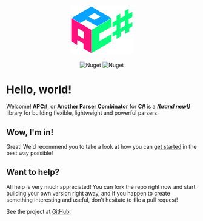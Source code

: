 <div align="center">
 <img src="images/logo.png" width="33%"/><br><br>
 <img alt="Nuget" src="https://img.shields.io/nuget/v/APCSharp">
 <img alt="Nuget" src="https://img.shields.io/nuget/dt/APCSharp">
</div>

# Hello, world!

Welcome! **APC#**, or **Another Parser Combinator** for **C#** is a  ***(brand new!)***  library for building flexible, lightweight and powerful parsers.



## Wow, I'm in!

Great! We'd recommend you to take a look at how you can [get started](articles/getting_started.html) in the best way possible!



## Want to help?

All help is very much appreciated! You can fork the repo right now and start building your own version right away, and if you happen to create something interesting and useful, don't hesitate to file a pull request!

See the project at [GitHub](https://github.com/WilliamRagstad/APCSharp).